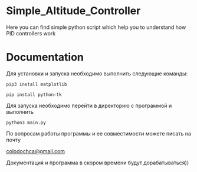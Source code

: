 # Simple_Altitude_Controller
Here you can find simple python script which help you to understand how PID controllers work

# Documentation
Для установки и запуска необходимо выполнить следующие команды:

```
pip3 install matplotlib

pip install python-tk
```

Для запуска необходимо перейти в директорию с программой и выполнить

```
python3 main.py
```

По вопросам работы программы и ее совместимости можете писать на почту 

colodochca@gmail.com

Документация и программа в скором времени будут дорабатываться))
